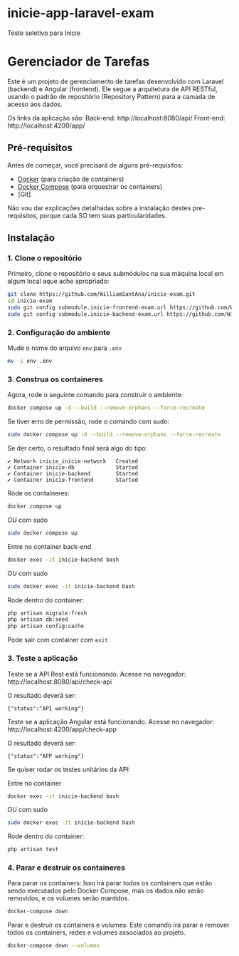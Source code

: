# inicie-app-laravel-exam
Teste seletivo para Inicie

# Gerenciador de Tarefas

Este é um projeto de gerenciamento de tarefas desenvolvido com Laravel (backend) e Angular (frontend). 
Ele segue a arquitetura de API RESTful, usando o padrão de repositório (Repository Pattern) para a camada de acesso aos dados.


Os links da aplicação são:
Back-end: http://localhost:8080/api/
Front-end: http://localhost:4200/app/


## Pré-requisitos

Antes de começar, você precisará de alguns pré-requisitos:

- [Docker](https://www.docker.com/products/docker-desktop) (para criação de containers)
- [Docker Compose](https://docs.docker.com/compose/install/) (para orquestrar os containers)
- [Git]

Não vou dar explicações detalhadas sobre a instalação destes pre-requisitos, porque cada SO tem suas particularidades.

## Instalação

### 1. Clone o repositório

Primeiro, clone o repositório  e seus submódulos na sua máquina local em algum local aque ache apropriado:

```bash
git clone https://github.com/WilliamSantAna/inicie-exam.git
cd inicie-exam
sudo git config submodule.inicie-frontend-exam.url https://github.com/WilliamSantAna/inicie-frontend-exam.git
sudo git config submodule.inicie-backend-exam.url https://github.com/WilliamSantAna/inicie-backend-exam.git
```

### 2. Configuração do ambiente

Mude o nome do arquivo ```env``` para ```.env```

```bash
mv -i env .env
```

### 3. Construa os containeres

Agora, rode o seguinte comando para construir o ambiente:

```bash
docker compose up -d --build --remove-orphans --force-recreate
```

Se tiver erro de permissão, rode o comando com sudo:

```bash
sudo docker compose up -d --build --remove-orphans --force-recreate
```

Se der certo, o resultado final será algo do tipo:

```
✔ Network inicie_inicie-network   Created
✔ Container inicie-db             Started
✔ Container inicie-backend        Started
✔ Container inicie-frontend       Started
```

Rode os containeres:

```bash
docker compose up
``` 
OU com sudo 
```bash
sudo docker compose up
``` 

Entre no container back-end
```bash
docker exec -it inicie-backend bash
``` 
OU com sudo 
```bash
sudo docker exec -it inicie-backend bash
```

Rode dentro do container:

```bash
php artisan migrate:fresh
php artisan db:seed
php artisan config:cache
```

Pode sair com container com ```exit```

### 3. Teste a aplicação

Teste se a API Rest está funcionando. Acesse no navegador:
http://localhost:8080/api/check-api

O resultado deverá ser:

```{"status":"API working"}```

Teste se a aplicação Angular está funcionando. Acesse no navegador:
http://localhost:4200/app/check-app

O resultado deverá ser:

```{"status":"APP working"}```

Se quiser rodar os testes unitários da API:

Entre no container 

```bash
docker exec -it inicie-backend bash
``` 
OU com sudo 
```bash
sudo docker exec -it inicie-backend bash
```

Rode dentro do container:

```bash
php artisan test
```

### 4. Parar e destruir os containeres

Para parar os containers: 
Isso irá parar todos os containers que estão sendo executados pelo Docker Compose, mas os dados não serão removidos, e os volumes serão mantidos.

```bash
docker-compose down
```


Parar e destruir os containers e volumes: 
Este comando irá parar e remover todos os containers, redes e volumes associados ao projeto.

```bash
docker-compose down --volumes
```


